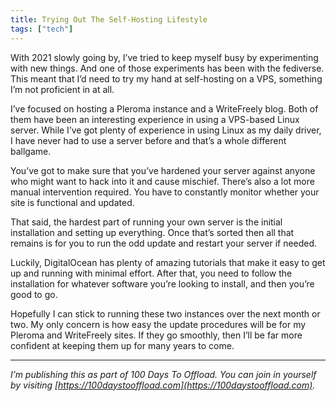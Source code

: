 ```yaml
---
title: Trying Out The Self-Hosting Lifestyle
tags: ["tech"]
---
```

With 2021 slowly going by, I’ve tried to keep myself busy by experimenting with new things. And one of those experiments has been with the fediverse. This meant that I’d need to try my hand at self-hosting on a VPS, something I’m not proficient in at all.

I’ve focused on hosting a Pleroma instance and a WriteFreely blog. Both of them have been an interesting experience in using a VPS-based Linux server. While I’ve got plenty of experience in using Linux as my daily driver, I have never had to use a server before and that’s a whole different ballgame.

You’ve got to make sure that you’ve hardened your server against anyone who might want to hack into it and cause mischief. There’s also a lot more manual intervention required. You have to constantly monitor whether your site is functional and updated.

That said, the hardest part of running your own server is the initial installation and setting up everything. Once that’s sorted then all that remains is for you to run the odd update and restart your server if needed.

Luckily, DigitalOcean has plenty of amazing tutorials that make it easy to get up and running with minimal effort. After that, you need to follow the installation for whatever software you’re looking to install, and then you’re good to go.

Hopefully I can stick to running these two instances over the next month or two. My only concern is how easy the update procedures will be for my Pleroma and WriteFreely sites. If they go smoothly, then I’ll be far more confident at keeping them up for many years to come.

-----

*I’m publishing this as part of 100 Days To Offload. You can join in yourself by visiting [https://100daystooffload.com](https://100daystooffload.com).*
